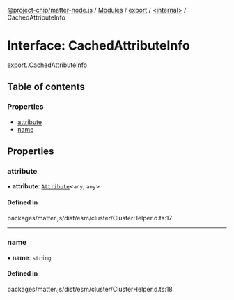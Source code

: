 [@project-chip/matter-node.js](../README.md) / [Modules](../modules.md) / [export](../modules/export.md) / [<internal\>](../modules/export._internal_.md) / CachedAttributeInfo

# Interface: CachedAttributeInfo

[export](../modules/export.md).[<internal>](../modules/export._internal_.md).CachedAttributeInfo

## Table of contents

### Properties

- [attribute](export._internal_.CachedAttributeInfo.md#attribute)
- [name](export._internal_.CachedAttributeInfo.md#name)

## Properties

### attribute

• **attribute**: [`Attribute`](../modules/exports_cluster.md#attribute)<`any`, `any`\>

#### Defined in

packages/matter.js/dist/esm/cluster/ClusterHelper.d.ts:17

___

### name

• **name**: `string`

#### Defined in

packages/matter.js/dist/esm/cluster/ClusterHelper.d.ts:18
